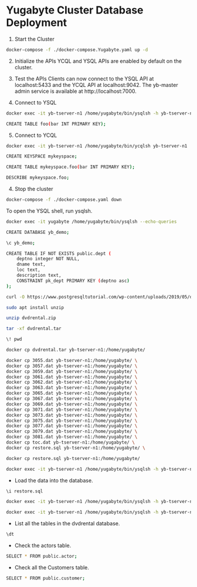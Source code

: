 # Yugabyte Cluster Database Deployment


1. Start the Cluster

```bash
docker-compose -f ./docker-compose.Yugabyte.yaml up -d
```


2. Initialize the APIs
YCQL and YSQL APIs are enabled by default on the cluster.


3. Test the APIs
Clients can now connect to the YSQL API at localhost:5433 and the YCQL API at localhost:9042. The yb-master admin service is available at http://localhost:7000.

4. Connect to YSQL
```bash
docker exec -it yb-tserver-n1 /home/yugabyte/bin/ysqlsh -h yb-tserver-n1
```



```bash
CREATE TABLE foo(bar INT PRIMARY KEY);
```



5. Connect to YCQL
```bash
docker exec -it yb-tserver-n1 /home/yugabyte/bin/ycqlsh yb-tserver-n1
```

```bash
CREATE KEYSPACE mykeyspace;
```

```bash
CREATE TABLE mykeyspace.foo(bar INT PRIMARY KEY);
```

```bash
DESCRIBE mykeyspace.foo;
```

4. Stop the cluster
```bash
docker-compose -f ./docker-compose.yaml down
```

To open the YSQL shell, run ysqlsh.
```bash
docker exec -it yugabyte /home/yugabyte/bin/ysqlsh --echo-queries
```

```bash
CREATE DATABASE yb_demo;
```

```bash
\c yb_demo;
```

```bash
CREATE TABLE IF NOT EXISTS public.dept (
    deptno integer NOT NULL,
    dname text,
    loc text,
    description text,
    CONSTRAINT pk_dept PRIMARY KEY (deptno asc)
);
```



```bash
curl -O https://www.postgresqltutorial.com/wp-content/uploads/2019/05/dvdrental.zip
```

```bash
sudo apt install unzip
```

```bash
unzip dvdrental.zip
```

```bash
tar -xf dvdrental.tar
```

```bash
\! pwd
```

```bash
docker cp dvdrental.tar yb-tserver-n1:/home/yugabyte/
```

```bash
docker cp 3055.dat yb-tserver-n1:/home/yugabyte/ \
docker cp 3057.dat yb-tserver-n1:/home/yugabyte/ \ 
docker cp 3059.dat yb-tserver-n1:/home/yugabyte/ \
docker cp 3061.dat yb-tserver-n1:/home/yugabyte/ \
docker cp 3062.dat yb-tserver-n1:/home/yugabyte/ \
docker cp 3063.dat yb-tserver-n1:/home/yugabyte/ \
docker cp 3065.dat yb-tserver-n1:/home/yugabyte/ \
docker cp 3067.dat yb-tserver-n1:/home/yugabyte/ \
docker cp 3069.dat yb-tserver-n1:/home/yugabyte/ \
docker cp 3071.dat yb-tserver-n1:/home/yugabyte/ \
docker cp 3073.dat yb-tserver-n1:/home/yugabyte/ \
docker cp 3075.dat yb-tserver-n1:/home/yugabyte/ \
docker cp 3077.dat yb-tserver-n1:/home/yugabyte/ \
docker cp 3079.dat yb-tserver-n1:/home/yugabyte/ \
docker cp 3081.dat yb-tserver-n1:/home/yugabyte/ \
docker cp toc.dat yb-tserver-n1:/home/yugabyte/ \
docker cp restore.sql yb-tserver-n1:/home/yugabyte/ \
```

```bash
docker cp restore.sql yb-tserver-n1:/home/yugabyte/ 
```


```bash
docker exec -it yb-tserver-n1 /home/yugabyte/bin/ysqlsh -h yb-tserver-n1
```

* Load the data into the database.
```bash
\i restore.sql
```

```bash
docker exec -it yb-tserver-n1 /home/yugabyte/bin/ysqlsh -h yb-tserver-n1
```

```bash
docker exec -it yb-tserver-n1 /home/yugabyte/bin/ysqlsh -h yb-tserver-n1 -U postgres -d dvdrental
```

* List all the tables in the dvdrental database. 
```bash
\dt
```


* Check the actors table.
```bash
SELECT * FROM public.actor;
```

* Check all the Customers table.
```bash
SELECT * FROM public.customer;
```